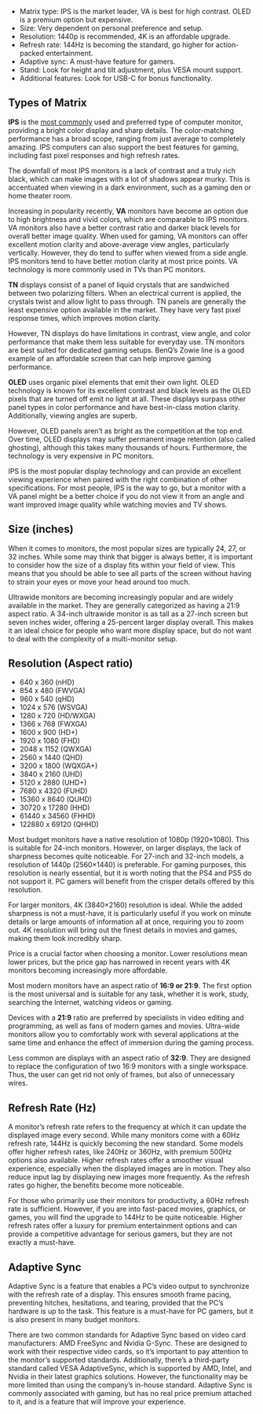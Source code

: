 - Matrix type: IPS is the market leader, VA is best for high contrast. OLED is a premium option but expensive.
- Size: Very dependent on personal preference and setup.
- Resolution: 1440p is recommended, 4K is an affordable upgrade.
- Refresh rate: 144Hz is becoming the standard, go higher for action-packed entertainment.
- Adaptive sync: A must-have feature for gamers.
- Stand: Look for height and tilt adjustment, plus VESA mount support.
- Additional features: Look for USB-C for bonus functionality.

## Types of Matrix
**IPS** is the [most commonly](https://www.adorama.com/alc/how-to-choose-a-computer-monitor/) used and preferred type of computer monitor, providing a bright color display and sharp details. The color-matching performance has a broad scope, ranging from just average to completely amazing. IPS computers can also support the best features for gaming, including fast pixel responses and high refresh rates.

The downfall of most IPS monitors is a lack of contrast and a truly rich black, which can make images with a lot of shadows appear murky. This is accentuated when viewing in a dark environment, such as a gaming den or home theater room.

Increasing in popularity recently, **VA** monitors have become an option due to high brightness and vivid colors, which are comparable to IPS monitors. VA monitors also have a better contrast ratio and darker black levels for overall better image quality. When used for gaming, VA monitors can offer excellent motion clarity and above-average view angles, particularly vertically. However, they do tend to suffer when viewed from a side angle. IPS monitors tend to have better motion clarity at most price points. VA technology is more commonly used in TVs than PC monitors.

**TN** displays consist of a panel of liquid crystals that are sandwiched between two polarizing filters. When an electrical current is applied, the crystals twist and allow light to pass through. TN panels are generally the least expensive option available in the market. They have very fast pixel response times, which improves motion clarity.

However, TN displays do have limitations in contrast, view angle, and color performance that make them less suitable for everyday use. TN monitors are best suited for dedicated gaming setups. BenQ’s Zowie line is a good example of an affordable screen that can help improve gaming performance.

**OLED** uses organic pixel elements that emit their own light. OLED technology is known for its excellent contrast and black levels as the OLED pixels that are turned off emit no light at all. These displays surpass other panel types in color performance and have best-in-class motion clarity. Additionally, viewing angles are superb.

However, OLED panels aren’t as bright as the competition at the top end. Over time, OLED displays may suffer permanent image retention (also called ghosting), although this takes many thousands of hours. Furthermore, the technology is very expensive in PC monitors.

IPS is the most popular display technology and can provide an excellent viewing experience when paired with the right combination of other specifications. For most people, IPS is the way to go, but a monitor with a VA panel might be a better choice if you do not view it from an angle and want improved image quality while watching movies and TV shows.

## Size (inches)
When it comes to monitors, the most popular sizes are typically 24, 27, or 32 inches. While some may think that bigger is always better, it is important to consider how the size of a display fits within your field of view. This means that you should be able to see all parts of the screen without having to strain your eyes or move your head around too much.

Ultrawide monitors are becoming increasingly popular and are widely available in the market. They are generally categorized as having a 21:9 aspect ratio. A 34-inch ultrawide monitor is as tall as a 27-inch screen but seven inches wider, offering a 25-percent larger display overall. This makes it an ideal choice for people who want more display space, but do not want to deal with the complexity of a multi-monitor setup. 

## Resolution (Aspect ratio)
- 640 x 360 (nHD)
- 854 x 480 (FWVGA)
- 960 x 540 (qHD)
- 1024 x 576 (WSVGA)
- 1280 x 720 (HD/WXGA)
- 1366 x 768 (FWXGA)
- 1600 x 900 (HD+)
- 1920 x 1080 (FHD)
- 2048 x 1152 (QWXGA)
- 2560 x 1440 (QHD)
- 3200 x 1800 (WQXGA+)
- 3840 x 2160 (UHD)
- 5120 x 2880 (UHD+)
- 7680 x 4320 (FUHD)
- 15360 x 8640 (QUHD)
- 30720 x 17280 (HHD)
- 61440 x 34560 (FHHD)
- 122880 x 69120 (QHHD)

Most budget monitors have a native resolution of 1080p (1920×1080). This is suitable for 24-inch monitors. However, on larger displays, the lack of sharpness becomes quite noticeable. For 27-inch and 32-inch models, a resolution of 1440p (2560×1440) is preferable. For gaming purposes, this resolution is nearly essential, but it is worth noting that the PS4 and PS5 do not support it. PC gamers will benefit from the crisper details offered by this resolution.

For larger monitors, 4K (3840×2160) resolution is ideal. While the added sharpness is not a must-have, it is particularly useful if you work on minute details or large amounts of information all at once, requiring you to zoom out. 4K resolution will bring out the finest details in movies and games, making them look incredibly sharp.

Price is a crucial factor when choosing a monitor. Lower resolutions mean lower prices, but the price gap has narrowed in recent years with 4K monitors becoming increasingly more affordable.

Most modern monitors have an aspect ratio of **16:9 or 21:9**. The first option is the most universal and is suitable for any task, whether it is work, study, searching the Internet, watching videos or gaming. 

Devices with a **21:9** ratio are preferred by specialists in video editing and programming, as well as fans of modern games and movies. Ultra-wide monitors allow you to comfortably work with several applications at the same time and enhance the effect of immersion during the gaming process.

Less common are displays with an aspect ratio of **32:9**. They are designed to replace the configuration of two 16:9 monitors with a single workspace. Thus, the user can get rid not only of frames, but also of unnecessary wires. 

## Refresh Rate (Hz)
A monitor’s refresh rate refers to the frequency at which it can update the displayed image every second. While many monitors come with a 60Hz refresh rate, 144Hz is quickly becoming the new standard. Some models offer higher refresh rates, like 240Hz or 360Hz, with premium 500Hz options also available. Higher refresh rates offer a smoother visual experience, especially when the displayed images are in motion. They also reduce input lag by displaying new images more frequently. As the refresh rates go higher, the benefits become more noticeable. 

For those who primarily use their monitors for productivity, a 60Hz refresh rate is sufficient. However, if you are into fast-paced movies, graphics, or games, you will find the upgrade to 144Hz to be quite noticeable. Higher refresh rates offer a luxury for premium entertainment options and can provide a competitive advantage for serious gamers, but they are not exactly a must-have.

## Adaptive Sync
Adaptive Sync is a feature that enables a PC’s video output to synchronize with the refresh rate of a display. This ensures smooth frame pacing, preventing hitches, hesitations, and tearing, provided that the PC’s hardware is up to the task. This feature is a must-have for PC gamers, but it is also present in many budget monitors. 

There are two common standards for Adaptive Sync based on video card manufacturers: AMD FreeSync and Nvidia G-Sync. These are designed to work with their respective video cards, so it’s important to pay attention to the monitor’s supported standards. Additionally, there’s a third-party standard called VESA AdaptiveSync, which is supported by AMD, Intel, and Nvidia in their latest graphics solutions. However, the functionality may be more limited than using the company’s in-house standard. Adaptive Sync is commonly associated with gaming, but has no real price premium attached to it, and is a feature that will improve your experience.

